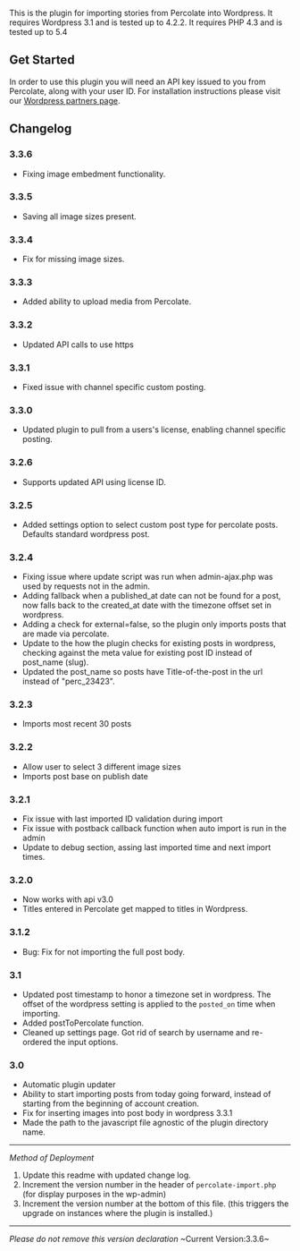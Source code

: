 This is the plugin for importing stories from Percolate into Wordpress. It requires Wordpress 3.1 and is tested up to 4.2.2. It requires PHP 4.3 and is tested up to 5.4

Get Started
-----------

In order to use this plugin you will need an API key issued to you from Percolate, along with your user ID. For installation instructions please visit our [Wordpress partners page](http://partners.percolate.com/category/plugin-documentation/wordpress/).


Changelog
-----------
### 3.3.6
 * Fixing image embedment functionality.

### 3.3.5
 * Saving all image sizes present.

### 3.3.4
 * Fix for missing image sizes.

### 3.3.3
 * Added ability to upload media from Percolate. 

### 3.3.2

* Updated API calls to use https

### 3.3.1

* Fixed issue with channel specific custom posting.

### 3.3.0

* Updated plugin to pull from a users's license, enabling channel specific posting.

### 3.2.6

* Supports updated API using license ID.

### 3.2.5

* Added settings option to select custom post type for percolate posts. Defaults standard wordpress post.


### 3.2.4

* Fixing issue where update script was run when admin-ajax.php was used by requests not in the admin.
* Adding fallback when a published_at date can not be found for a post, now falls back to the created_at date with the timezone offset set in wordpress.
* Adding a check for external=false, so the plugin only imports posts that are made via percolate.
* Update to the how the plugin checks for existing posts in wordpress, checking against the meta value for existing post ID instead of post_name (slug).
* Updated the post_name so posts have Title-of-the-post in the url instead of "perc_23423".


### 3.2.3

* Imports most recent 30 posts

### 3.2.2

* Allow user to select 3 different image sizes
* Imports post base on publish date

### 3.2.1

* Fix issue with last imported ID validation during import
* Fix issue with postback callback function when auto import is run in the admin
* Update to debug section, assing last imported time and next import times.

### 3.2.0

* Now works with api v3.0
* Titles entered in Percolate get mapped to titles in Wordpress.


### 3.1.2

* Bug: Fix for not importing the full post body.

### 3.1

* Updated post timestamp to honor a timezone set in wordpress. The offset of the wordpress setting is applied to the `posted_on` time when importing.
* Added postToPercolate function.
* Cleaned up settings page. Got rid of search by username and re-ordered the input options.


### 3.0

* Automatic plugin updater
* Ability to start importing posts from today going forward, instead of starting from the beginning of account creation.
* Fix for inserting images into post body in wordpress 3.3.1
* Made the path to the javascript file agnostic of the plugin directory name.

-----------
_Method of Deployment_

1. Update this readme with updated change log.
2. Increment the version number in the header of `percolate-import.php` (for display purposes in the wp-admin)
3. Increment the version number at the bottom of this file. (this triggers the upgrade on instances where the plugin is installed.)

--------------------------------------------------
_Please do not remove this version declaration_
~Current Version:3.3.6~



